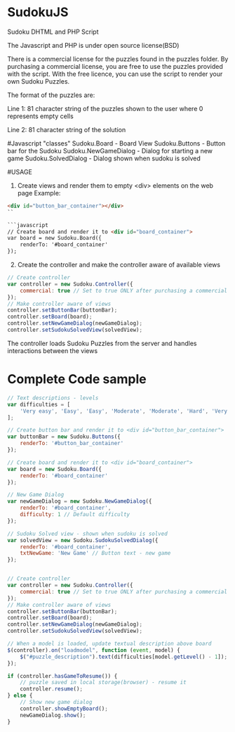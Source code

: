 # SudokuJS

Sudoku DHTML and PHP Script

The Javascript and PHP is under open source license(BSD)

There is a commercial license for the puzzles found in the puzzles folder. By purchasing a commercial license, you are free to use the puzzles provided with the script. With the free licence, you can use the script to render your own Sudoku Puzzles.

The format of the puzzles are:

Line 1: 81 character string of the puzzles shown to the user where 0 represents empty cells

Line 2: 81 character string of the solution

#Javascript "classes"
Sudoku.Board - Board View
Sudoku.Buttons - Button bar for the Sudoku
Sudoku.NewGameDialog - Dialog for starting a new game
Sudoku.SolvedDialog - Dialog shown when sudoku is solved


#USAGE
1) Create views and render them to empty &lt;div> elements on the web page
Example:

```html
<div id="button_bar_container"></div>
``

```javascript
// Create board and render it to <div id="board_container">
var board = new Sudoku.Board({
    renderTo: '#board_container'
});

```

2) Create the controller and make the controller aware of available views

```javascript
// Create controller
var controller = new Sudoku.Controller({
    commercial: true // Set to true ONLY after purchasing a commercial license
});
// Make controller aware of views
controller.setButtonBar(buttonBar);
controller.setBoard(board);
controller.setNewGameDialog(newGameDialog);
controller.setSudokuSolvedView(solvedView);
```
The controller loads Sudoku Puzzles from the server and handles interactions between the views

# Complete Code sample

```javascript
// Text descriptions - levels
var difficulties = [
    'Very easy', 'Easy', 'Easy', 'Moderate', 'Moderate', 'Hard', 'Very Hard', 'Extreme'
];

// Create button bar and render it to <div id="button_bar_container">
var buttonBar = new Sudoku.Buttons({
    renderTo: '#button_bar_container'
});

// Create board and render it to <div id="board_container">
var board = new Sudoku.Board({
    renderTo: '#board_container'
});

// New Game Dialog
var newGameDialog = new Sudoku.NewGameDialog({
    renderTo: '#board_container',
    difficulty: 1 // Default difficulty
});

// Sudoku Solved view - shown when sudoku is solved
var solvedView = new Sudoku.SudokuSolvedDialog({
    renderTo: '#board_container',
    txtNewGame: 'New Game' // Button text - new game
});


// Create controller
var controller = new Sudoku.Controller({
    commercial: true // Set to true ONLY after purchasing a commercial license
});
// Make controller aware of views
controller.setButtonBar(buttonBar);
controller.setBoard(board);
controller.setNewGameDialog(newGameDialog);
controller.setSudokuSolvedView(solvedView);

// When a model is loaded, update textual description above board
$(controller).on("loadmodel", function (event, model) {
    $("#puzzle_description").text(difficulties[model.getLevel() - 1]);
});

if (controller.hasGameToResume()) {
    // puzzle saved in local storage(browser) - resume it
    controller.resume();
} else {
    // Show new game dialog
    controller.showEmptyBoard();
    newGameDialog.show();
}
```
